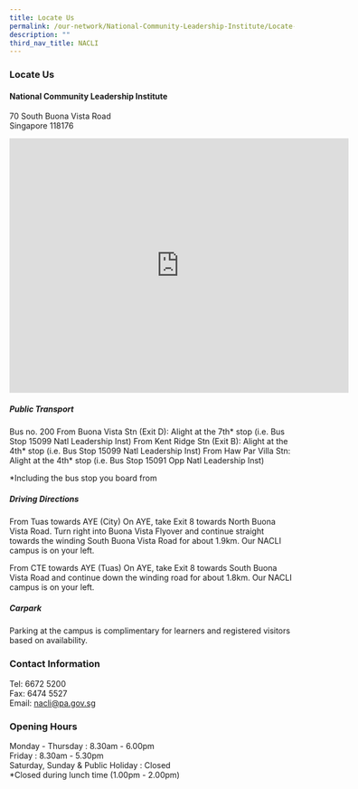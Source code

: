 ```yaml
---
title: Locate Us
permalink: /our-network/National-Community-Leadership-Institute/Locate-Us
description: ""
third_nav_title: NACLI
---
```

### Locate Us

#### National Community Leadership Institute

70 South Buona Vista Road<br>
Singapore 118176

<iframe src="https://www.google.com/maps/embed?pb=!1m18!1m12!1m3!1d3988.817515732155!2d103.78655051533119!3d1.2833490621415753!2m3!1f0!2f0!3f0!3m2!1i1024!2i768!4f13.1!3m3!1m2!1s0x31da1bb1bde04bc1%3A0x78dc11ebac0af460!2s70%20South%20Buona%20Vista%20Rd%2C%20Singapore%20118176!5e0!3m2!1sen!2ssg!4v1655785915410!5m2!1sen!2ssg" width="600" height="450" style="border:0;" allowfullscreen="" loading="lazy" ></iframe>

##### Public Transport

Bus no. 200
From Buona Vista Stn (Exit D): Alight at the 7th* stop (i.e. Bus Stop 15099 Natl Leadership Inst)
From Kent Ridge Stn (Exit B): Alight at the 4th* stop (i.e. Bus Stop 15099 Natl Leadership Inst)
From Haw Par Villa Stn: Alight at the 4th* stop (i.e. Bus Stop 15091 Opp Natl Leadership Inst)

*Including the bus stop you board from

##### Driving Directions

From Tuas towards AYE (City)
On AYE, take Exit 8 towards North Buona Vista Road. Turn right into Buona Vista Flyover and continue straight towards the winding South Buona Vista Road for about 1.9km. Our NACLI campus is on your left.

From CTE towards AYE (Tuas)
On AYE, take Exit 8 towards South Buona Vista Road and continue down the winding road for about 1.8km. Our NACLI campus is on your left.

##### Carpark

Parking at the campus is complimentary for learners and registered visitors based on availability.

### Contact Information

Tel: 6672 5200<br>
Fax: 6474 5527<br>
Email: nacli@pa.gov.sg

### Opening Hours

Monday - Thursday : 8.30am - 6.00pm <br>
Friday : 8.30am - 5.30pm <br>
Saturday, Sunday & Public Holiday : Closed <br>
*Closed during lunch time (1.00pm - 2.00pm)